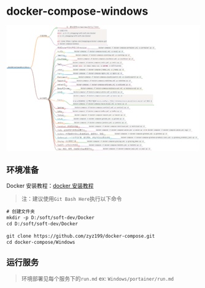 # docker-compose-windows

![docker-compose-windows.png](./image/docker-compose-windows.png)

## 环境准备

Docker 安装教程：[docker 安装教程](./win10专业版使用Docker安装开发环境/安装.md)

> 注：建议使用`Git Bash Here`执行以下命令

```shell script
# 创建文件夹
mkdir -p D:/soft/soft-dev/Docker
cd D:/soft/soft-dev/Docker

git clone https://github.com/zyz199/docker-compose.git
cd docker-compose/Windows
```

## 运行服务

> 环境部署见每个服务下的`run.md`
> ex: `Windows/portainer/run.md`

